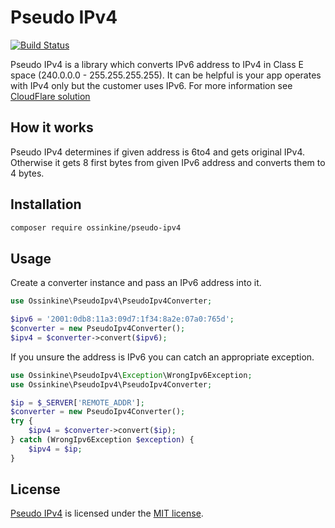 # Pseudo IPv4

[![Build Status](https://travis-ci.org/ossinkine/pseudo-ipv4.svg?branch=master)](https://travis-ci.org/ossinkine/pseudo-ipv4)

Pseudo IPv4 is a library which converts IPv6 address to IPv4 in Class E space (240.0.0.0 - 255.255.255.255).
It can be helpful is your app operates with IPv4 only but the customer uses IPv6.
For more information see [CloudFlare solution](https://blog.cloudflare.com/eliminating-the-last-reasons-to-not-enable-ipv6/)

## How it works

Pseudo IPv4 determines if given address is 6to4 and gets original IPv4.
Otherwise it gets 8 first bytes from given IPv6 address and converts them to 4 bytes.

## Installation

```bash
composer require ossinkine/pseudo-ipv4
```

## Usage

Create a converter instance and pass an IPv6 address into it.

```php
use Ossinkine\PseudoIpv4\PseudoIpv4Converter;

$ipv6 = '2001:0db8:11a3:09d7:1f34:8a2e:07a0:765d';
$converter = new PseudoIpv4Converter();
$ipv4 = $converter->convert($ipv6);
```

If you unsure the address is IPv6 you can catch an appropriate exception.

```php
use Ossinkine\PseudoIpv4\Exception\WrongIpv6Exception;
use Ossinkine\PseudoIpv4\PseudoIpv4Converter;

$ip = $_SERVER['REMOTE_ADDR'];
$converter = new PseudoIpv4Converter();
try {
    $ipv4 = $converter->convert($ip);
} catch (WrongIpv6Exception $exception) {
    $ipv4 = $ip;
}
```

## License

[Pseudo IPv4](https://github.com/ossinkine/pseudo-ipv4) is licensed under the [MIT license](LICENSE).
